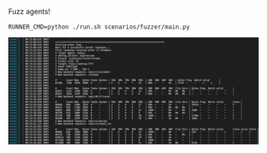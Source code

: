 Fuzz agents!

```
RUNNER_CMD=python ./run.sh scenarios/fuzzer/main.py
```


![Output on success](../../utils/assets/fuzzer.png?raw=true)
